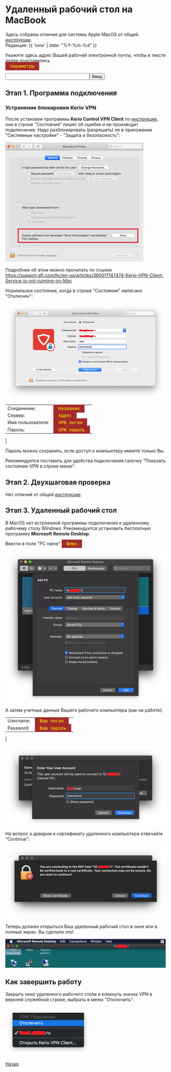 ---
---
# Удаленный рабочий стол на MacBook

Здесь собраны отличия для системы Apple MacOS от общей [инструкции][back].  
Редакция: {{ 'now' | date: "%Y-%m-%d" }}

Укажите здесь адрес Вашей рабочей электронной почты, чтобы в тексте далее
подставились  
<span id="pt" class="code">параметры</span>:

<script>function calc(btn){
btn.innerHTML='Готово!';
var x=/(.+)@(..(.+)\..+)/;
var e=document.getElementById("email").value;
document.getElementById("pt").innerHTML='Ваши параметры';
document.getElementById("p0").innerHTML=e.replace(x,'$3');
document.getElementById("p1").innerHTML=e.replace(x,'mail.$2');
document.getElementById("p2").innerHTML=e.replace(x,'$1');
document.getElementById("p3").innerHTML='VPN пароль ***';
document.getElementById("p4").innerHTML=e.replace(x,'kerio.$2');
document.getElementById("p5").innerHTML=e.replace(x,'$3\\$1');
document.getElementById("p6").innerHTML='Ваш пароль ***';
}</script>
<style>.code {
background-color: brown; color: yellow; font-family: monospace; padding: 5px 15px;
}</style>
<input type="text" size="30" id="email" /><button onClick="calc(this);">Ввод</button>

## Этап 1. Программа подключения

### Устранение блокировки Kerio VPN

После установки программы **Kerio Control VPN Client** по [инструкции][download],
она в строке "Состояние" пишет об ошибке и не производит подключение.
Надо разблокировать (разрешить) ее в приложении "Системные настройки" -
"Защита и безопасность":

![pic-unblock]

Подробнее об этом можно прочитать по ссылке
<https://support.gfi.com/hc/en-us/articles/360017147474-Kerio-VPN-Client-Service-is-not-running-on-Mac>

Нормальное состояние, когда в строке "Состояние" написано "Отключен":

![pic-connect-mac]

|||
---|---
Соединение: | <span id="p0" class="code">Название</span>
Сервер: | <span id="p1" class="code">Адрес</span>
Имя пользователя: | <span id="p2" class="code">VPN логин</span>
Пароль: | <span id="p3" class="code">VPN пароль</span>
|

Пароль можно сохранить, если доступ к компьютеру имеете только Вы.

Рекомендуется поставить для удобства подключения галочку "Показать состояние
VPN в строке меню".

## Этап 2. Двухшаговая проверка

Нет отличий от общей [инструкции][back].

## Этап 3. Удаленный рабочий стол

В MacOS нет встроенной программы подключения к удаленному рабочему столу
Windows. Рекомендуется установить бесплатную программу **Microsoft Remote
Desktop**.

Ввести в поле "PC name" <span id="p4" class="code">Шлюз</span>

![pic-rdp-mac]

А затем учетные данные Вашего рабочего компьютера (как на работе):

|||
---|---
Username: | <span id="p5" class="code">Ваш логин</span>
Password: | <span id="p6" class="code">Ваш пароль</span>
|

![pic-user2-mac]

На вопрос о доверии к сертификату удаленного компьютера отвечайте "Continue":

![pic-pc2-mac]

Теперь должен открыться Ваш удаленный рабочий стол в окне или в полный экран.
Вы сделали это!

![pic-desktop-mac]

## Как завершить работу

Закрыть окно удаленного рабочего стола и кликнуть значок VPN в верхней
служебной строке, выбрать в меню "Отключить":

![pic-disconnect-mac]

[Назад][back]

[download]: /vpn/download "Скачать"
[back]: /vpn "Основная инструкция"

[pic-unblock]: /assets/img/KerioVPN_Mac.jpg "Как разблокировать"
[pic-connect-mac]: /assets/img/connect-mac.png "Как подключиться"
[pic-rdp-mac]: /assets/img/rdp-mac.png "Как добавить новый PC"
[pic-user2-mac]: /assets/img/user2-mac.png "Как ввести учетные данные"
[pic-pc2-mac]: /assets/img/pc2-mac.png "Как игнорировать предупреждение"
[pic-desktop-mac]: /assets/img/desktop-mac.png "Удаленный рабочий стол Windows"
[pic-disconnect-mac]: /assets/img/disconnect-mac.png "Меню отключения в VPN"

